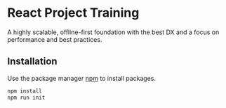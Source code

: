 # React Project Training

A highly scalable, offline-first foundation with the best DX and a focus on performance and best practices.

## Installation

Use the package manager [npm](https://www.npmjs.com/) to install packages.

```bash
npm install
npm run init
```

